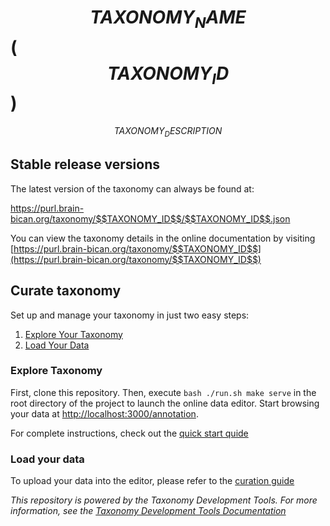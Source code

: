 # $$TAXONOMY_NAME$$ ($$TAXONOMY_ID$$)

$$TAXONOMY_DESCRIPTION$$

## Stable release versions

The latest version of the taxonomy can always be found at:

https://purl.brain-bican.org/taxonomy/$$TAXONOMY_ID$$/$$TAXONOMY_ID$$.json

You can view the taxonomy details in the online documentation by visiting [https://purl.brain-bican.org/taxonomy/$$TAXONOMY_ID$$](https://purl.brain-bican.org/taxonomy/$$TAXONOMY_ID$$)

## Curate taxonomy

Set up and manage your taxonomy in just two easy steps:

1. [Explore Your Taxonomy](#explore-taxonomy)
1. [Load Your Data](#load-your-data)


###  Explore Taxonomy

First, clone this repository. Then, execute `bash ./run.sh make serve`  in the root directory of the project to launch the online data editor. Start browsing your data at [http://localhost:3000/annotation](http://localhost:3000/annotation).

For complete instructions, check out the [quick start quide](https://brain-bican.github.io/taxonomy-development-tools/QuickStart/)

###  Load your data

To upload your data into the editor, please refer to the [curation guide](https://brain-bican.github.io/taxonomy-development-tools/Curation/)

_This repository is powered by the Taxonomy Development Tools. For more information, see the [Taxonomy Development Tools Documentation](https://brain-bican.github.io/taxonomy-development-tools/)_